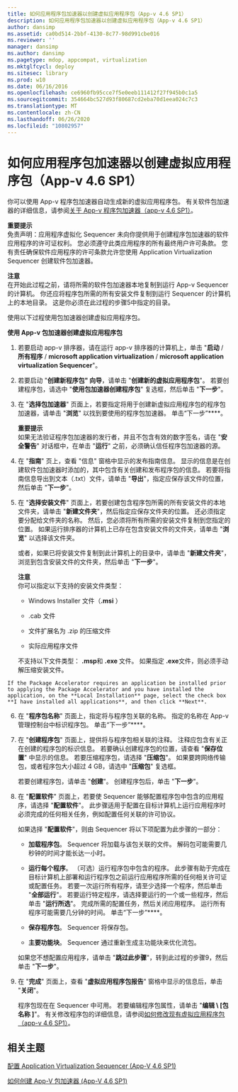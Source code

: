 ```yaml
---
title: 如何应用程序包加速器以创建虚拟应用程序包（App-v 4.6 SP1）
description: 如何应用程序包加速器以创建虚拟应用程序包（App-v 4.6 SP1）
author: dansimp
ms.assetid: ca0bd514-2bbf-4130-8c77-98d991cbe016
ms.reviewer: ''
manager: dansimp
ms.author: dansimp
ms.pagetype: mdop, appcompat, virtualization
ms.mktglfcycl: deploy
ms.sitesec: library
ms.prod: w10
ms.date: 06/16/2016
ms.openlocfilehash: ce6960fb95cce7f5e0eeb111412f27f945b0c1a5
ms.sourcegitcommit: 354664bc527d93f80687cd2eba70d1eea024c7c3
ms.translationtype: MT
ms.contentlocale: zh-CN
ms.lasthandoff: 06/26/2020
ms.locfileid: "10802957"
---
```

# 如何应用程序包加速器以创建虚拟应用程序包（App-v 4.6 SP1）


你可以使用 App-v 程序包加速器自动生成新的虚拟应用程序包。 有关软件包加速器的详细信息，请参阅[关于 App-v 程序包加速器（app-v 4.6 SP1）](about-app-v-package-accelerators--app-v-46-sp1-.md)。

**重要提示**  
免责声明：应用程序虚拟化 Sequencer 未向你提供用于创建程序包加速器的软件应用程序的许可证权利。 您必须遵守此类应用程序的所有最终用户许可条款。 您有责任确保软件应用程序的许可条款允许您使用 Application Virtualization Sequencer 创建软件包加速器。



**注意**  
在开始此过程之前，请将所需的软件包加速器本地复制到运行 App-v Sequencer 的计算机。 你还应将程序包所需的所有安装文件复制到运行 Sequencer 的计算机上的本地目录。 这是你必须在此过程的步骤5中指定的目录。



使用以下过程使用包加速器创建虚拟应用程序包。

**使用 App-v 包加速器创建虚拟应用程序包**

1. 若要启动 app-v 排序器，请在运行 app-v 排序器的计算机上，单击 "**启动**  /  **所有程序**  /  **microsoft application virtualization**  /  **microsoft application virtualization Sequencer**"。

2. 若要启动 "**创建新程序包" 向导**，请单击 "**创建新的虚拟应用程序包**"。 若要创建程序包，请选中 "**使用包加速器创建程序包**" 复选框，然后单击 "**下一步**"。

3. 在 "**选择包加速器**" 页面上，若要指定将用于创建新虚拟应用程序包的程序包加速器，请单击 "**浏览**" 以找到要使用的程序包加速器。 单击“下一步”****。

   **重要提示**  
   如果无法验证程序包加速器的发行者，并且不包含有效的数字签名，请在 "**安全警告**" 对话框中，在单击 "**运行**" 之前，必须确认信任程序包加速器的源。



4. 在 "**指南**" 页上，查看 "信息" 窗格中显示的发布指南信息。 显示的信息是在创建软件包加速器时添加的，其中包含有关创建和发布程序包的信息。 若要将指南信息导出到文本（.txt）文件，请单击 "**导出**"，指定应保存该文件的位置，然后单击 "**下一步**"。

5. 在 "**选择安装文件**" 页面上，若要创建包含程序包所需的所有安装文件的本地文件夹，请单击 "**新建文件夹**"，然后指定应保存文件夹的位置。 还必须指定要分配给文件夹的名称。 然后，您必须将所有所需的安装文件复制到您指定的位置。 如果运行排序器的计算机上已存在包含安装文件的文件夹，请单击 "**浏览**" 以选择该文件夹。

   或者，如果已将安装文件复制到此计算机上的目录中，请单击 "**新建文件夹**"，浏览到包含安装文件的文件夹，然后单击 "**下一步**"。

   **注意**  
   你可以指定以下支持的安装文件类型：

   -   Windows Installer 文件（**.msi** ）

   -   .cab 文件

   -   文件扩展名为 .zip 的压缩文件

   -   实际应用程序文件

   不支持以下文件类型： **.msp**和 <strong> .exe </strong> 文件。 如果指定 **.exe**文件，则必须手动解压缩安装文件。



~~~
If the Package Accelerator requires an application be installed prior to applying the Package Accelerator and you have installed the application, on the **Local Installation** page, select the check box **I have installed all applications**, and then click **Next**.
~~~

6. 在 "**程序包名称**" 页面上，指定将与程序包关联的名称。 指定的名称在 App-v 管理控制台中标识程序包。 单击“下一步”****。

7. 在 "**创建程序包**" 页面上，提供将与程序包相关联的注释。 注释应包含有关正在创建的程序包的标识信息。 若要确认创建程序包的位置，请查看 "**保存位置**" 中显示的信息。 若要压缩程序包，请选择 "**压缩包**"。 如果要跨网络传输包，或者程序包大小超过 4 GB，请选中 "**压缩包**" 复选框。

   若要创建程序包，请单击 "**创建**"。 创建程序包后，单击 "**下一步**"。

8. 在 "**配置软件**" 页面上，若要使 Sequencer 能够配置程序包中包含的应用程序，请选择 "**配置软件**"。 此步骤适用于配置在目标计算机上运行应用程序时必须完成的任何相关任务，例如配置任何关联的许可协议。

   如果选择 "**配置软件**"，则由 Sequencer 将以下项配置为此步骤的一部分：

   -   **加载程序包**。 Sequencer 将加载与该包关联的文件。 解码包可能需要几秒钟的时间才能长达一小时。

   -   **运行每个程序**。 （可选）运行程序包中包含的程序。 此步骤有助于完成在目标计算机上部署和运行程序包之前运行应用程序所需的任何相关许可证或配置任务。 若要一次运行所有程序，请至少选择一个程序，然后单击 "**全部运行**"。 若要运行特定程序，请选择要运行的一个或一些程序，然后单击 "**运行所选**"。 完成所需的配置任务，然后关闭应用程序。 运行所有程序可能需要几分钟的时间。 单击“下一步”****。

   -   **保存程序包**。 Sequencer 将保存包。

   -   **主要功能块**。 Sequencer 通过重新生成主功能块来优化流包。

   如果您不想配置应用程序，请单击 "**跳过此步骤**"，转到此过程的步骤9，然后单击 "**下一步**"。

9. 在 "**完成**" 页面上，查看 "**虚拟应用程序包报告**" 窗格中显示的信息后，单击 "**关闭**"。

   程序包现在在 Sequencer 中可用。 若要编辑程序包属性，请单击 "**编辑 \ [包名称 \]**"。 有关修改程序包的详细信息，请参阅[如何修改现有虚拟应用程序包（app-v 4.6 SP1）](how-to-modify-an-existing-virtual-application-package--app-v-46-sp1-.md)。

## 相关主题


[配置 Application Virtualization Sequencer (App-V 4.6 SP1)](configuring-the-application-virtualization-sequencer--app-v-46-sp1-.md)

[如何创建 App-V 包加速器 (App-V 4.6 SP1)](how-to-create-app-v-package-accelerators--app-v-46-sp1-.md)









